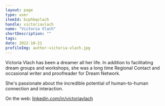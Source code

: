 ```yaml
---
layout: page
type: user
itemId: bcphbqvlach
handle: victoriavlach
name: "Victoria Vlach"
shortDescription: ""
tags:
date: 2022-10-21
profileImg: author-victoria-vlach.jpg
---
```


Victoria Vlach has been a dreamer all her life. In addition to facilitating dream groups and workshops, she was a long time Regional Contact and occasional writer and proofreader for Dream Network.

She's passionate about the incredible potential of human-to-human connection and interaction.

On the web: [linkedin.com/in/victoriavlach](https://www.linkedin.com/in/victoriavlach/)
